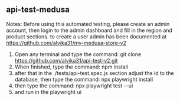﻿## api-test-medusa
Notes: Before using this automated testing, please create an admin account, then login to the admin dashboard and fill in the region and product sections.
to create a user admin has been documented at https://github.com/alvika31/my-medusa-store-v2
1. Open any terminal and type the command: git clone https://github.com/alvika31/api-test-v2.git
2. When finished, type the command: npm install
3. after that in the ./tests/api-test.spec.js section adjust the id to the database, then type the command: npx playwright install
4. then type the command: npx playwright test --ui
5. and run in the playwright ui
